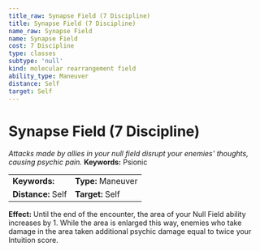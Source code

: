 ```yaml
---
title_raw: Synapse Field (7 Discipline)
title: Synapse Field (7 Discipline)
name_raw: Synapse Field
name: Synapse Field
cost: 7 Discipline
type: classes
subtype: 'null'
kind: molecular rearrangement field
ability_type: Maneuver
distance: Self
target: Self
---
```


# Synapse Field (7 Discipline)

*Attacks made by allies in your null field disrupt your enemies' thoughts, causing psychic pain.* **Keywords:** Psionic

|                    |                    |
| :----------------- | :----------------- |
| **Keywords:**      | **Type:** Maneuver |
| **Distance:** Self | **Target:** Self   |

**Effect:** Until the end of the encounter, the area of your Null Field ability increases by 1. While the area is enlarged this way, enemies who take damage in the area taken additional psychic damage equal to twice your Intuition score.
